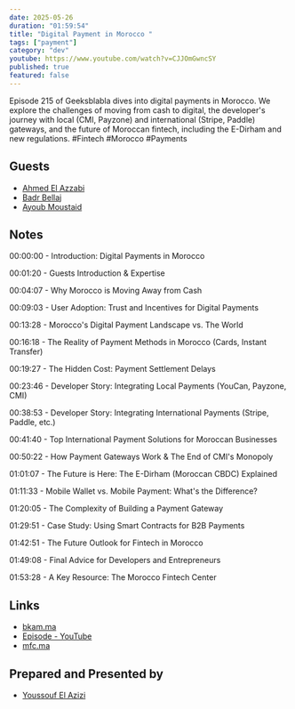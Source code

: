 ```yaml
---
date: 2025-05-26
duration: "01:59:54"
title: "Digital Payment in Morocco "
tags: ["payment"]
category: "dev"
youtube: https://www.youtube.com/watch?v=CJJOmGwncSY
published: true
featured: false
---
```


Episode 215 of Geeksblabla dives into digital payments in Morocco. We explore the challenges of moving from cash to digital, the developer's journey with local (CMI, Payzone) and international (Stripe, Paddle) gateways, and the future of Moroccan fintech, including the E-Dirham and new regulations. #Fintech #Morocco #Payments

## Guests

- [Ahmed El Azzabi](https://mylink.fyi/elazzabi)
- [Badr Bellaj](http://bellaj.freehostia.com/)
- [Ayoub Moustaid](https://twitter.com/mstdayoub)

## Notes

00:00:00 - Introduction: Digital Payments in Morocco

00:01:20 - Guests Introduction & Expertise

00:04:07 - Why Morocco is Moving Away from Cash

00:09:03 - User Adoption: Trust and Incentives for Digital Payments

00:13:28 - Morocco's Digital Payment Landscape vs. The World

00:16:18 - The Reality of Payment Methods in Morocco (Cards, Instant Transfer)

00:19:27 - The Hidden Cost: Payment Settlement Delays

00:23:46 - Developer Story: Integrating Local Payments (YouCan, Payzone, CMI)

00:38:53 - Developer Story: Integrating International Payments (Stripe, Paddle, etc.)

00:41:40 - Top International Payment Solutions for Moroccan Businesses

00:50:22 - How Payment Gateways Work & The End of CMI's Monopoly

01:01:07 - The Future is Here: The E-Dirham (Moroccan CBDC) Explained

01:11:33 - Mobile Wallet vs. Mobile Payment: What's the Difference?

01:20:05 - The Complexity of Building a Payment Gateway

01:29:51 - Case Study: Using Smart Contracts for B2B Payments

01:42:51 - The Future Outlook for Fintech in Morocco

01:49:08 - Final Advice for Developers and Entrepreneurs

01:53:28 - A Key Resource: The Morocco Fintech Center

## Links

- [bkam.ma](https://www.bkam.ma/fr/content/download/822877/8994591/version/1/file/Caractéristiques+des+moyens+de+paiements+scripturaux+au+Maroc-2024.pdf)
- [ Episode - YouTube](https://www.youtube.com/watch?v=MztViANk2e0)
- [mfc.ma](https://mfc.ma/)

## Prepared and Presented by

- [Youssouf El Azizi](https://elazizi.com)
